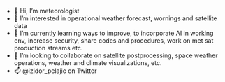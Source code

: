 - 👋 Hi, I’m meteorologist
- 👀 I’m interested in operational weather forecast, wornings and satellite data
- 🌱 I’m currently learning ways to improve, to incorporate AI in working env, increase security, share codes and procedures, work on met sat production streams etc.
- 💞️ I’m looking to collaborate on satellite postprocessing, space weather operations, weather and climate visualizations, etc.
- 📫 @izidor_pelajic on Twitter 

<!---
ipelajic/ipelajic is a ✨ special ✨ repository because its `README.md` (this file) appears on your GitHub profile.
You can click the Preview link to take a look at your changes.
--->
